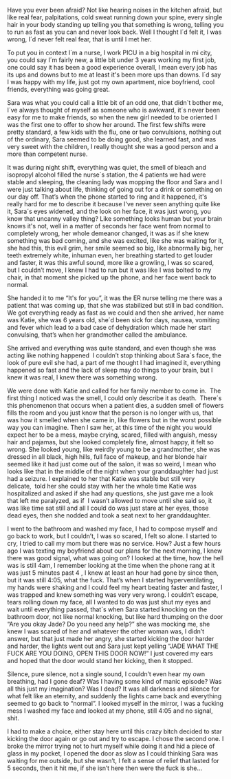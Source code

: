 Have you ever been afraid? Not like hearing noises in the kitchen afraid, but like real fear, palpitations, cold sweat running down your spine, every single hair in your body standing up telling you that something is wrong, telling you to run as fast as you can and never look back. Well I thought I´d felt it, I was wrong, I´d never felt real fear, that is until I met her.

To put you in context I´m a nurse, I work PICU in a big hospital in mi city, you could say I´m fairly new, a little bit under 3 years working my first job, one could say it has been a good experience overall, I mean every job has its ups and downs but to me at least it's been more ups than downs. I´d say I was happy with my life, just got my own apartment, nice boyfriend, cool friends, everything was going great.  

Sara was what you could call a little bit of an odd one, that didn´t bother me, I´ve always thought of myself as someone who is awkward, it´s never been easy for me to make friends, so when the new girl needed to be oriented I was the first one to offer to show her around. The first few shifts were pretty standard, a few kids with the flu, one or two convulsions, nothing out of the ordinary, Sara seemed to be doing good, she learned fast, and was very sweet with the children, I really thought she was a good person and a more than competent nurse.

It was during night shift, everything was quiet, the smell of bleach and isopropyl alcohol filled the nurse´s station, the 4 patients we had were stable and sleeping, the cleaning lady was mopping the floor and Sara and I were just talking about life, thinking of going out for a drink or something on our day off. That’s when the phone started to ring and it happened, it's really hard for me to describe it because I've never seen anything quite like it, Sara´s eyes widened, and the look on her face, it was just wrong, you know that uncanny valley thing? Like something looks human but your brain knows it's not, well in a matter of seconds her face went from normal to completely wrong, her whole demeanor changed, it was as if she knew something was bad coming, and she was excited, like she was waiting for it, she had this, this evil grim, her smile seemed so big, like abnormally big, her teeth extremely white, inhuman even, her breathing started to get louder and faster, it was this awful sound, more like a growling, I was so scared, but I couldn’t move, I knew I had to run but it was like I was bolted to my chair, in that moment she picked up the phone, and her face went back to normal. 

She handed it to me “It's for you”, it was the ER nurse telling me there was a patient that was coming up, that she was stabilized but still in bad condition. We got everything ready as fast as we could and then she arrived, her name was Katie, she was 6 years old, she´d been sick for days, nausea, vomiting and fever which lead to a bad case of dehydration which made her start convulsing, that’s when her grandmother called the ambulance. 

She arrived and everything was quite standard, and even though she was acting like nothing happened  I couldn’t stop thinking about Sara´s face, the look of pure evil she had, a part of me thought I had imagined it, everything happened so fast and the lack of sleep may do things to your brain, but I knew it was real, I knew there was something wrong. 

We were done with Katie and called for her family member to come in.  The first thing I noticed was the smell, I could only describe it as death.  There´s this phenomenon that occurs when a patient dies, a sudden smell of flowers fills the room and you just know that the person is no longer with us, that was how it smelled  when she came in, like flowers but in the worst possible way you can imagine. Then I saw her, at this time of the night you would expect her to be a mess, maybe crying, scared, filled with anguish, messy hair and pajamas, but she looked completely fine, almost happy, it felt so wrong. She looked young, like weirdly young to be a grandmother, she was dressed in all black, high hills, full face of makeup, and her blonde hair seemed like it had just come out of the salon, it was so weird, I mean who looks like that in the middle of the night when your granddaughter had just had a seizure. I explained to her that Katie was stable but still very delicate,  told her she could stay with her the whole time Katie was hospitalized and asked if she had any questions, she just gave me a look that left me paralyzed, as if  I wasn’t allowed to move until she said so, it was like time sat still and all I could do was just stare at her eyes, those dead eyes, then she nodded and took a seat next to her granddaughter. 

I went to the bathroom and washed my face, I had to compose myself and go back to work, but I couldn’t, I was so scared, I felt so alone.  I started to cry, I tried to call my mom but there was no service. How? Just a few hours ago I was texting my boyfriend about our plans for the next morning, I knew there was good signal, what was going on? I looked at the time, how the hell was is still 4am, I remember looking at the time when the phone rang at it was just 5 minutes past 4 , I knew at least an hour had gone by since then, but it was still 4:05, what the fuck. That’s when I started hyperventilating, my hands were shaking and I could feel my heart beating faster and faster, I was trapped and knew something was very very wrong. I couldn’t escape, tears rolling down my face, all I wanted to do was just shut my eyes and wait until everything passed, that´s when Sara started knocking on the bathroom door, not like normal knocking, but like hard thumping on the door “Are you okay Jade? Do you need any help?” she was mocking me, she knew I was scared of her and whatever the other woman was, I didn’t answer, but that just made her angry, she started kicking the door harder and harder, the lights went out and Sara just kept yelling “JADE WHAT THE FUCK ARE YOU DOING, OPEN THIS DOOR NOW!” I just covered my ears and hoped that the door would stand her kicking, then it stopped. 

Silence, pure silence, not a single sound, I couldn’t even hear my own breathing, had I gone deaf? Was I having some kind of manic episode? Was all this just my imagination? Was I dead? It was all darkness and silence for what felt like an eternity, and suddenly the lights came back and everything seemed to go back to “normal”. I looked myself in the mirror, I was a fucking mess I washed my face and looked at my phone, still 4:05 and no signal, shit. 

I had to make a choice, either stay here until this crazy bitch decided to star kicking the door again or go out and try to escape. I chose the second one. I broke the mirror trying not to hurt myself while doing it and hid a piece of glass in my pocket, I opened the door as slow as I could thinking Sara was waiting for me outside, but she wasn’t, I felt a sense of relief that lasted for 5 seconds, then it hit me, if she isn’t here then were the fuck is she…
